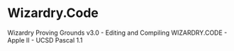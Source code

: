 # Wizardry.Code
Wizardry Proving Grounds v3.0 - Editing and Compiling WIZARDRY.CODE - Apple II - UCSD Pascal 1.1
